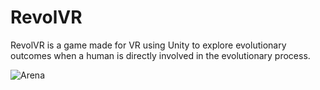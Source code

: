 # RevolVR

RevolVR is a game made for VR using Unity to explore evolutionary outcomes when a human is directly involved in the evolutionary process.

![Arena](https://maps.app.goo.gl/KstAYzxXxHfx8vpT8?g_st=iw "Evolutionary Arena")
